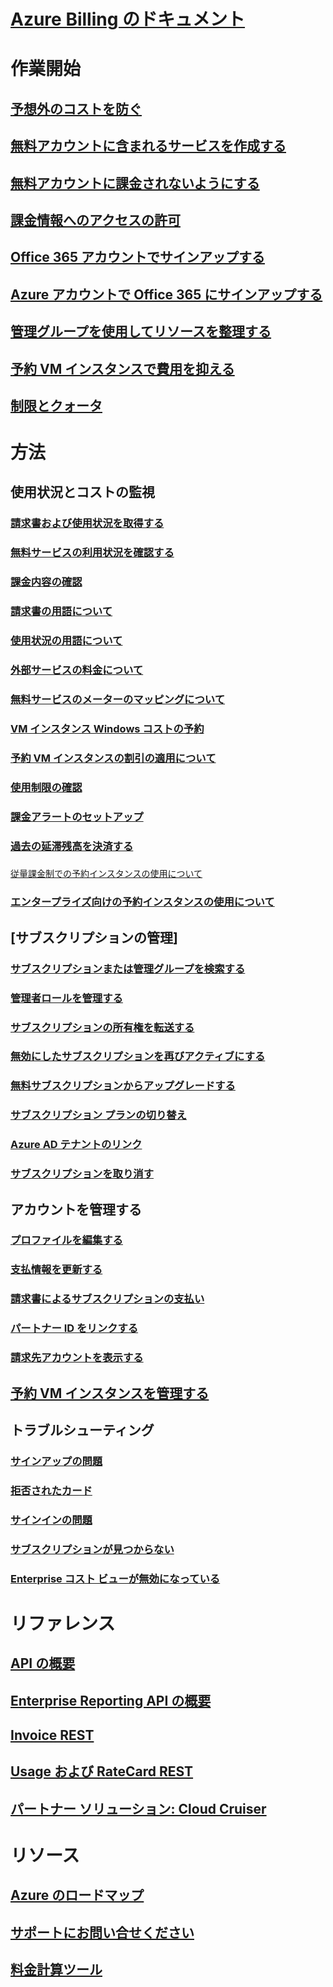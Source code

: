 
# [Azure Billing のドキュメント](index.md)

# 作業開始
## [予想外のコストを防ぐ](billing-getting-started.md)
## [無料アカウントに含まれるサービスを作成する](billing-create-free-services-included-free-account.md)
## [無料アカウントに課金されないようにする](billing-avoid-charges-free-account.md)
## [課金情報へのアクセスの許可](billing-manage-access.md)
## [Office 365 アカウントでサインアップする](billing-use-existing-office-365-account-azure-subscription.md)
## [Azure アカウントで Office 365 にサインアップする](billing-use-existing-azure-account-for-office-365-subscription.md)
## [管理グループを使用してリソースを整理する](billing-enterprise-mgmt-group-overview.md)
## [予約 VM インスタンスで費用を抑える](billing-save-compute-costs-reservations.md)
## [制限とクォータ](../azure-subscription-service-limits.md?toc=/azure/billing/TOC.json)

# 方法
## 使用状況とコストの監視
### [請求書および使用状況を取得する](billing-download-azure-invoice-daily-usage-date.md)
### [無料サービスの利用状況を確認する](billing-check-free-service-usage.md)
### [課金内容の確認](billing-understand-your-bill.md)
### [請求書の用語について](billing-understand-your-invoice.md)
### [使用状況の用語について](billing-understand-your-usage.md)
### [外部サービスの料金について](billing-understand-your-azure-marketplace-charges.md)
### [無料サービスのメーターのマッピングについて](billing-understand-free-service-meter-mapping.md)
### [VM インスタンス Windows コストの予約](billing-reserved-instance-windows-software-costs.md)
### [予約 VM インスタンスの割引の適用について](billing-understand-vm-reservation-charges.md)
### [使用制限の確認](billing-spending-limit.md)
### [課金アラートのセットアップ](billing-set-up-alerts.md)
### [過去の延滞残高を決済する](billing-azure-subscription-past-due-balance.md)
### 
  [従量課金制での予約インスタンスの使用について](billing-understand-reserved-instance-usage.md)
### [エンタープライズ向けの予約インスタンスの使用について](billing-understand-reserved-instance-usage-ea.md)

## [サブスクリプションの管理]
### [サブスクリプションまたは管理グループを検索する](billing-enterprise-mgmt-grp-find.md)
### [管理者ロールを管理する](billing-add-change-azure-subscription-administrator.md)
### [サブスクリプションの所有権を転送する](billing-subscription-transfer.md)
### [無効にしたサブスクリプションを再びアクティブにする](billing-subscription-become-disable.md)
### [無料サブスクリプションからアップグレードする](billing-upgrade-azure-subscription.md)
### [サブスクリプション プランの切り替え](billing-how-to-switch-azure-offer.md)
### [Azure AD テナントのリンク](../active-directory/active-directory-how-subscriptions-associated-directory.md?toc=/azure/billing/TOC.json)
### [サブスクリプションを取り消す](billing-how-to-cancel-azure-subscription.md)
## アカウントを管理する
### [プロファイルを編集する](billing-how-to-change-azure-account-profile.md)
### [支払情報を更新する](billing-how-to-change-credit-card.md)
### [請求書によるサブスクリプションの支払い](billing-how-to-pay-by-invoice.md)
### [パートナー ID をリンクする](billing-partner-admin-link-started.md)
### [請求先アカウントを表示する](billing-view-all-accounts.md)
## [予約 VM インスタンスを管理する](billing-manage-reserved-vm-instance.md)
## トラブルシューティング
### [サインアップの問題](https://support.microsoft.com/en-us/help/4042959)
### [拒否されたカード](https://support.microsoft.com/en-us/help/4042960)
### [サインインの問題](https://support.microsoft.com/en-us/help/4042961)
### [サブスクリプションが見つからない](billing-no-subscriptions-found.md)
### [Enterprise コスト ビューが無効になっている](billing-enterprise-mgmt-grp-troubleshoot-cost-view.md)

# リファレンス
## [API の概要](billing-usage-rate-card-overview.md)
## [Enterprise Reporting API の概要](billing-enterprise-api.md)
## [Invoice REST](/rest/api/billing)
## [Usage および RateCard REST](https://msdn.microsoft.com/library/azure/1ea5b323-54bb-423d-916f-190de96c6a3c)
## [パートナー ソリューション: Cloud Cruiser](billing-usage-rate-card-partner-solution-cloudcruiser.md)

# リソース
## [Azure のロードマップ](https://azure.microsoft.com/roadmap/)
## [サポートにお問い合せください](../azure-supportability/how-to-create-azure-support-request.md)
## [料金計算ツール](https://azure.microsoft.com/pricing/calculator/)
